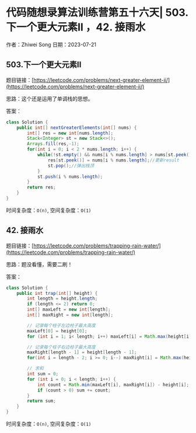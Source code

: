# 代码随想录算法训练营第五十六天| 503.下一个更大元素II ，42. 接雨水
作者：Zhiwei Song 
日期：2023-07-21

## 503.下一个更大元素II
题目链接：[https://leetcode.com/problems/next-greater-element-ii/](https://leetcode.com/problems/next-greater-element-ii/)

思路：这个还是运用了单调栈的思想。

答案：

```java
class Solution {
    public int[] nextGreaterElements(int[] nums) {
        int[] res = new int[nums.length];
        Stack<Integer> st = new Stack<>();
        Arrays.fill(res,-1);
        for(int i = 0; i < 2 * nums.length; i++) {
            while(!st.empty() && nums[i % nums.length] > nums[st.peek()]) {
                res[st.peek()] = nums[i % nums.length];//更新result
                st.pop();//弹出栈顶
            }
            st.push(i % nums.length);
        }
        return res;
    }
}
```

时间复杂度：``O(n)``, 空间复杂度：``O(1)``

## 42. 接雨水
题目链接：[https://leetcode.com/problems/trapping-rain-water/](https://leetcode.com/problems/trapping-rain-water/)

思路：题没看懂，需要二刷！

答案：

```java
class Solution {
    public int trap(int[] height) {
        int length = height.length;
        if (length <= 2) return 0;
        int[] maxLeft = new int[length];
        int[] maxRight = new int[length];

        // 记录每个柱子左边柱子最大高度
        maxLeft[0] = height[0];
        for (int i = 1; i< length; i++) maxLeft[i] = Math.max(height[i], maxLeft[i-1]);

        // 记录每个柱子右边柱子最大高度
        maxRight[length - 1] = height[length - 1];
        for(int i = length - 2; i >= 0; i--) maxRight[i] = Math.max(height[i], maxRight[i+1]);

        // 求和
        int sum = 0;
        for (int i = 0; i < length; i++) {
            int count = Math.min(maxLeft[i], maxRight[i]) - height[i];
            if (count > 0) sum += count;
        }
        return sum;
    }
}
```

时间复杂度：``O(n)``, 空间复杂度：``O(1)``
